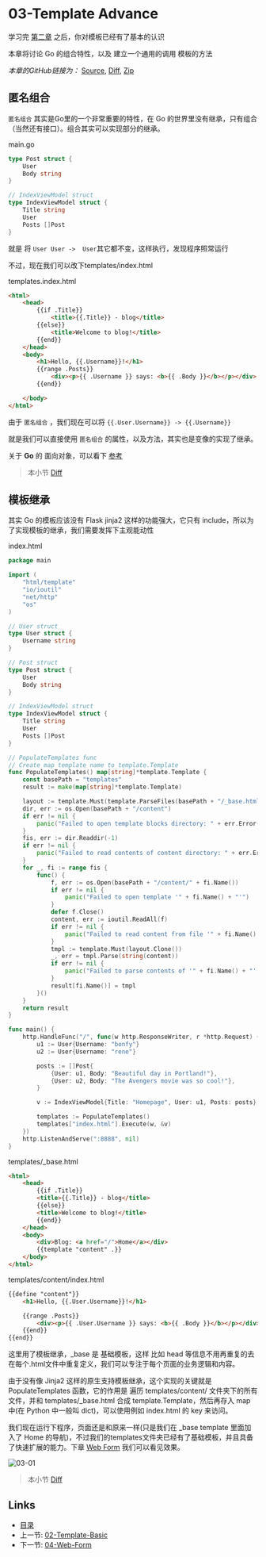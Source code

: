 # 03-Template Advance

学习完 [第二章](02-template-basic.md) 之后，你对模板已经有了基本的认识

本章将讨论 Go 的组合特性，以及 建立一个通用的调用 模板的方法

_本章的GitHub链接为：_ [Source](https://github.com/bonfy/go-mega-code/tree/03-Template-Advance), [Diff](https://github.com/bonfy/go-mega-code/compare/02-Template...03-Template-Advance), 
[Zip](https://github.com/bonfy/go-mega-code/archive/v0.3.zip)

## 匿名组合

`匿名组合` 其实是Go里的一个非常重要的特性，在 Go 的世界里没有继承，只有组合（当然还有接口）。组合其实可以实现部分的继承。


main.go

```go
type Post struct {
    User
    Body string
}

// IndexViewModel struct
type IndexViewModel struct {
    Title string
    User
    Posts []Post
}
```

就是 将 `User User ->  User`其它都不变，这样执行，发现程序照常运行

不过，现在我们可以改下templates/index.html

templates.index.html

```html
<html>
    <head>
        {{if .Title}}
            <title>{{.Title}} - blog</title>
        {{else}}
            <title>Welcome to blog!</title>
        {{end}}
    </head>
    <body>
        <h1>Hello, {{.Username}}!</h1>
        {{range .Posts}}
            <div><p>{{ .Username }} says: <b>{{ .Body }}</b></p></div>
        {{end}}

    </body>
</html>
```

由于 `匿名组合` ，我们现在可以将 `{{.User.Username}} -> {{.Username}}`

就是我们可以直接使用 `匿名组合` 的属性，以及方法，其实也是变像的实现了继承。

关于 **Go** 的 面向对象，可以看下 [参考](https://github.com/astaxie/build-web-application-with-golang/blob/master/zh/02.5.md)

> 本小节 [Diff](https://github.com/bonfy/go-mega-code/commit/134267d02ad558c191387b79afd4b1cb8bcd1622)

## 模板继承

其实 Go 的模板应该没有 Flask jinja2 这样的功能强大，它只有 include，所以为了实现模板的继承，我们需要发挥下主观能动性

index.html

```go
package main

import (
	"html/template"
	"io/ioutil"
	"net/http"
	"os"
)

// User struct
type User struct {
	Username string
}

// Post struct
type Post struct {
	User
	Body string
}

// IndexViewModel struct
type IndexViewModel struct {
	Title string
	User
	Posts []Post
}

// PopulateTemplates func
// Create map template name to template.Template
func PopulateTemplates() map[string]*template.Template {
	const basePath = "templates"
	result := make(map[string]*template.Template)

	layout := template.Must(template.ParseFiles(basePath + "/_base.html"))
	dir, err := os.Open(basePath + "/content")
	if err != nil {
		panic("Failed to open template blocks directory: " + err.Error())
	}
	fis, err := dir.Readdir(-1)
	if err != nil {
		panic("Failed to read contents of content directory: " + err.Error())
	}
	for _, fi := range fis {
		func() {
			f, err := os.Open(basePath + "/content/" + fi.Name())
			if err != nil {
				panic("Failed to open template '" + fi.Name() + "'")
			}
			defer f.Close()
			content, err := ioutil.ReadAll(f)
			if err != nil {
				panic("Failed to read content from file '" + fi.Name() + "'")
			}
			tmpl := template.Must(layout.Clone())
			_, err = tmpl.Parse(string(content))
			if err != nil {
				panic("Failed to parse contents of '" + fi.Name() + "' as template")
			}
			result[fi.Name()] = tmpl
		}()
	}
	return result
}

func main() {
	http.HandleFunc("/", func(w http.ResponseWriter, r *http.Request) {
		u1 := User{Username: "bonfy"}
		u2 := User{Username: "rene"}

		posts := []Post{
			{User: u1, Body: "Beautiful day in Portland!"},
			{User: u2, Body: "The Avengers movie was so cool!"},
		}

		v := IndexViewModel{Title: "Homepage", User: u1, Posts: posts}

		templates := PopulateTemplates()
		templates["index.html"].Execute(w, &v)
	})
	http.ListenAndServe(":8888", nil)
}
```

templates/\_base.html

```html
<html>
    <head>
        {{if .Title}}
        <title>{{.Title}} - blog</title>
        {{else}}
        <title>Welcome to blog!</title>
        {{end}}
    </head>
    <body>
        <div>Blog: <a href="/">Home</a></div>
        {{template "content" .}}
    </body>
</html>
```

templates/content/index.html

```html
{{define "content"}}
    <h1>Hello, {{.User.Username}}!</h1>

    {{range .Posts}}
        <div><p>{{ .User.Username }} says: <b>{{ .Body }}</b></p></div>
    {{end}}
{{end}}
```

这里用了模板继承，\_base 是 基础模板，这样 比如 head 等信息不用再重复的去在每个.html文件中重复定义，我们可以专注于每个页面的业务逻辑和内容。

由于没有像 Jinja2 这样的原生支持模板继承，这个实现的关键就是 PopulateTemplates 函数，它的作用是 遍历 templates/content/ 文件夹下的所有文件，并和 templates/\_base.html 合成 template.Template，然后再存入 map 中(在 Python 中一般叫 dict)，可以使用例如 index.html 的 key 来访问。

我们现在运行下程序，页面还是和原来一样(只是我们在 \_base template 里面加入了 Home 的导航)，不过我们的templates文件夹已经有了基础模板，并且具备了快速扩展的能力。下章 [Web Form](04-web-form.md) 我们可以看见效果。

![03-01](images/03-01.png)

> 本小节 [Diff](https://github.com/bonfy/go-mega-code/commit/e5fd3ef25bcc6874818621d06e68dee3d379778a)

## Links

  * [目录](README.md)
  * 上一节: [02-Template-Basic](02-template-basic.md)
  * 下一节: [04-Web-Form](04-web-form.md)
